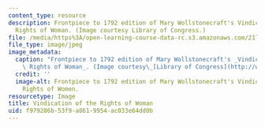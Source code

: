 ```yaml
---
content_type: resource
description: Frontpiece to 1792 edition of Mary Wollstonecraft's Vindication of the
  Rights of Woman. (Image courtesy Library of Congress.)
file: /media/https%3A/open-learning-course-data-rc.s3.amazonaws.com/21l-471-major-english-novels-reading-romantic-fiction-spring-2002/f979286b53f9a8619954ac033e64dd0b_21l-471s02.jpg
file_type: image/jpeg
image_metadata:
  caption: "Frontpiece to 1792 edition of Mary Wollstonecraft's _Vindication of the\
    \ Rights of Woman_. (Image courtesy\_[Library of Congress](http://www.loc.gov/exhibits/british/britobje.html).)"
  credit: ''
  image-alt: Frontpiece to 1792 edition of Mary Wollstonecraft's Vindication of the
    Rights of Women.
resourcetype: Image
title: Vindication of the Rights of Woman
uid: f979286b-53f9-a861-9954-ac033e64dd0b
---
```

